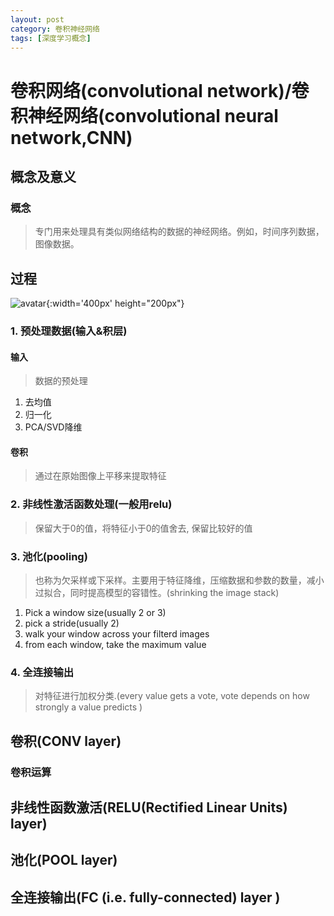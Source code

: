 ```yaml
---
layout: post
category: 卷积神经网络
tags: [深度学习概念]
---
```


卷积网络(convolutional network)/卷积神经网络(convolutional neural network,CNN)
===============

## 概念及意义

### 概念

> 专门用来处理具有类似网络结构的数据的神经网络。例如，时间序列数据，图像数据。

## 过程

![avatar](https://gwfp.github.io/static/images/19/06/07/CNNstep.png){:width='400px' height="200px"}

### 1. 预处理数据(输入&积层)

#### 输入

> 数据的预处理
1. 去均值
2. 归一化
3. PCA/SVD降维

#### 卷积

> 通过在原始图像上平移来提取特征

### 2. 非线性激活函数处理(一般用relu)

> 保留大于0的值，将特征小于0的值舍去, 保留比较好的值

### 3. 池化(pooling)

> 也称为欠采样或下采样。主要用于特征降维，压缩数据和参数的数量，减小过拟合，同时提高模型的容错性。(shrinking the image stack)
1. Pick a window size(usually 2 or 3)
2. pick a stride(usually 2)
3. walk your window across your filterd images
4. from each window, take the maximum value

### 4. 全连接输出

> 对特征进行加权分类.(every value gets a vote, vote depends on how strongly a value predicts )

## 卷积(CONV layer)

### 卷积运算



## 非线性函数激活(RELU(Rectified Linear Units) layer)

## 池化(POOL layer)

## 全连接输出(FC (i.e. fully-connected) layer )



